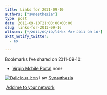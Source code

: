 ```yaml
---
title: Links for 2011-09-10
authors: ["synesthesia"]
type: post
date: 2011-09-10T21:00:00+00:00
slug: links-for-2011-09-10 
aliases: ["/2011/09/10/links-for-2011-09-10"]
aktt_notify_twitter:
  - no

---
```

Bookmarks I&#8217;ve shared on 2011-09-10:

  * [Virgin Mobile Portal][1] 
    none</li> </ul> 
    
    <p class="deliciouslink">
      <a href="https://del.icio.us/synesthesia" title="See all my bookmarks on del.icio.us"><img src="https://www.synesthesia.co.uk/images/deliciousicon.jpg" alt="Delicious icon" /></a>&nbsp;I am <a href="https://del.icio.us/synesthesia" title="See all my bookmarks on del.icio.us">Synesthesia</a>
    </p>
    
    <p class="deliciouslink">
      <a href="https://del.icio.us/network?add=synesthesia" title="Add me to your del.icio.us network"><img src="https://www.synesthesia.co.uk/images/add.gif" alt="" /></a>&nbsp;<a href="https://del.icio.us/network?add=synesthesia" title="Add me to your del.icio.us network">Add me to your network</a>
    </p>

 [1]: https://mobile.virginatlantic.com/home/index.do
